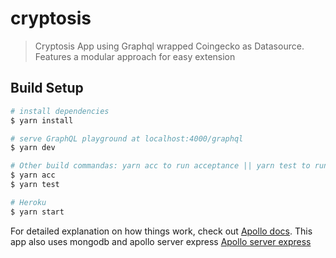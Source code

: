 # cryptosis

> Cryptosis App using Graphql wrapped Coingecko as Datasource. Features a modular approach for easy extension

## Build Setup

```bash
# install dependencies
$ yarn install

# serve GraphQL playground at localhost:4000/graphql
$ yarn dev

# Other build commandas: yarn acc to run acceptance || yarn test to run test suite
$ yarn acc
$ yarn test

# Heroku
$ yarn start
```

For detailed explanation on how things work, check out [Apollo docs](https://www.apollographql.com/docs).
This app also uses mongodb and apollo server express [Apollo server express](https://github.com/apollographql/apollo-server/tree/master/packages/apollo-server-express)
